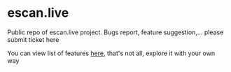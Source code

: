 # escan.live
Public repo of escan.live project. Bugs report, feature suggestion,... please submit ticket here

You can view list of features [here](https://github.com/VictorTrustyDev/escan.live/wiki/Features), that's not all, explore it with your own way

